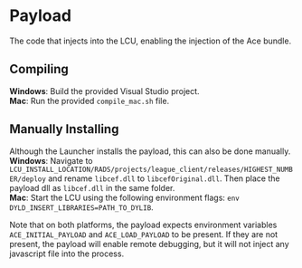 # Payload
The code that injects into the LCU, enabling the injection of the Ace bundle.

## Compiling
**Windows**: Build the provided Visual Studio project.  
**Mac**: Run the provided `compile_mac.sh` file.

## Manually Installing
Although the Launcher installs the payload, this can also be done manually.  
**Windows**: Navigate to `LCU_INSTALL_LOCATION/RADS/projects/league_client/releases/HIGHEST_NUMBER/deploy` and rename `libcef.dll` to `libcefOriginal.dll`. Then place the payload dll as `libcef.dll` in the same folder.  
**Mac**: Start the LCU using the following environment flags: `env DYLD_INSERT_LIBRARIES=PATH_TO_DYLIB`.  

Note that on both platforms, the payload expects environment variables `ACE_INITIAL_PAYLOAD` and `ACE_LOAD_PAYLOAD` to be present. If they are not present, the payload will enable remote debugging, but it will not inject any javascript file into the process.